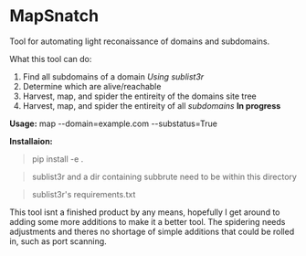 MapSnatch
======

Tool for automating light reconaissance of domains and subdomains.


What this tool can do:
1. Find all subdomains of a domain *Using sublist3r*
2. Determine which are alive/reachable
3. Harvest, map, and spider the entireity of the domains site tree
4. Harvest, map, and spider the entireity of all _subdomains_ **In progress**


**Usage:** map --domain=example.com --substatus=True

**Installaion:**

>pip install -e .

>sublist3r and a dir containing subbrute need to be within this directory

>sublist3r's requirements.txt 

This tool isnt a finished product by any means, hopefully I get around to adding some more additions to make it a better tool.
The spidering needs adjustments and theres no shortage of simple additions that could be rolled in, such as port scanning.
